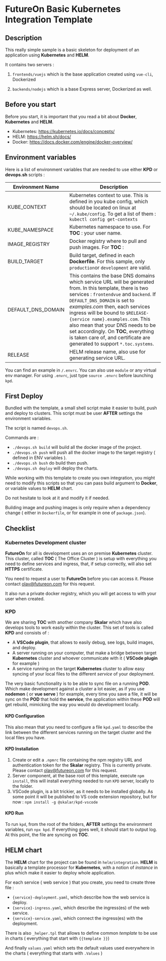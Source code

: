 # FutureOn Basic Kubernetes Integration Template

## Description

This really simple sample is a basic skeleton for deployment of an application using **Kubernetes** and **HELM**.

It contains two servers :

1. `frontends/vuejs` which is the base application created using `vue-cli`, Dockerized

2. `backends/nodejs` which is a base Express server, Dockerized as well.

## Before you start

Before you start, it is important that you read a bit about **Docker**, **Kubernetes** and **HELM**. 

* Kubernetes: https://kubernetes.io/docs/concepts/
* HELM: https://helm.sh/docs/
* Docker: https://docs.docker.com/engine/docker-overview/

## Environment variables

Here is a list of environment variables that are needed to use either **KPD** or **devops.sh** scripts :

| Environment Name   | Description                                                  |
| ------------------ | ------------------------------------------------------------ |
| KUBE_CONTEXT       | Kubernetes context to use. This is defined in you kube config, which should be located on linux at `~/.kube/config`. To get a list of them : `kubectl config get-contexts` |
| KUBE_NAMESPACE     | Kubernetes namespace to use. For **TOC** : your user name.   |
| IMAGE_REGISTRY     | Docker registry where to pull and push images. For **TOC** : |
| BUILD_TARGET       | Build target, defined in each **Dockerfile**. For this sample, only  `production`or `development` are valid. |
| DEFAULT_DNS_DOMAIN | This contains the base DNS domains which service URL will be generated from. In this template, there is two services : `frontendvue` and `backend`. If `DEFAULT_DNS_DOMAIN` is set to *examples.com* then,  each services ingress will be bound to `$RELEASE-{service name}.examples.com`. This also mean that your DNS needs to be set accordingly. On **TOC**, everything is taken care of, and certificate are generated to support `*.toc.systems`. |
| RELEASE            | HELM release name, also use for generating service URL.      |

You can find an example in `/.envrc`. You can also use `module` or any virtual env manager.
For using `.envrc`, just type `source .envrc` before launching `kpd`.

## First Deploy

Bundled with the template, a small shell script make it easier to build, push and deploy to clusters. This script must be user **AFTER** settings the environment variables. 

The script is named `devops.sh`.

Commands are :

* `./devops.sh build` will build all the docker image of the project.
* `./devops.sh push` will push all the docker image to the target registry ( defined in ENV variables ).
* `./devops.sh bush` do build then push.
* `./devops.sh deploy` will deploy the charts.

While working with this template to create you own integration, you might need to modify this scripts so that you can pass build argument to **Docker**, or variable values to **HELM** chart.

Do not hesitate to look at it and modify it if needed.

Building image and pushing images is only require when a dependency change ( either in `Dockerfile`, or for example in one of `package.json`).

## Checklist

### Kubernetes Development cluster

**FutureOn** for all is development uses an on premise **Kubernetes** cluster. This cluster, called **TOC** ( The Office Cluster ) is setup  with everything you need to define services and ingress, that, if setup correctly, will also set **HTTPS** certificate. 

You need to request a user to **FutureOn** before you can access it. Please contact olav@futureon.com for this request.

It also run a private docker registry, which you will get access to with your user when created.

### KPD

We are sharing **TOC** with another company **Skalar** which have also develops tools to work easily within the cluster. This set of tools is called **KPD** and consists of :

- A **VSCode plugin**, that allows to easily debug, see logs, build images, and deploy.
- A server running on your computer, that make a bridge between target **Kubernetes** cluster and whoever communicate with it ( **VSCode plugin** for example )
- A service running on the target **Kubernetes** cluster to allow easy syncing of your local files to the different *service* of your deployment.

The very basic functionality is to be able to sync file on a running **POD**. Which make development against a cluster a lot easier, as if you use **nodemon** ( or **vue serve** ) for example, every time you save a file, it will be sync on the **POD** that hold the **service**, the application within these **POD** will get rebuild, mimicking the way you would do development locally.

#### KPD Configuration

This also mean that you need to configure a file `kpd.yaml` to describe the link between the different services running on the target cluster and the local files you have.

#### KPD Installation

1. Create or edit a `.npmrc` file containing the npm registry URL and authentication token for the **Skalar** registry. This is currently private. Please contact olav@futureon.com for this request.
2. Server component, at the base root of this template, execute `npm install`, this will install everything needed to run `KPD` server, locally to the folder.
3. VSCode plugin, is a bit trickier, as it needs to be installed globally. As some point it will be published to VS code extension repository, but for now : `npm install -g @skalar/kpd-vscode`

#### KPD Run

To run `kpd`, from the root of the folders, **AFTER** settings the environment variables, run `npx kpd`. If everything goes well, it should start to output log. At this point, the file are syncing on **TOC**.

## HELM chart

The **HELM** chart for the project can be found in `helm/integration`. **HELM** is basically a template processor for **Kubernetes**, with a notion of *instance* in plus which make it easier to deploy whole application.

For each service ( web service ) that you create, you need to create three file :
* `{service}-deployment.yaml`, which describe how the web service is deploy.
* `{service}-ingress.yaml`, which describe the ingress(es) of the web service.
* `{service}-service.yaml`, which connect the ingress(es) with the deployment.

There is also `_helper.tpl` that allows to define common *template* to be use in charts ( everything that start  with `{{template }}`)

And finally `values.yaml` which sets the default values used everywhere in the charts ( everything that starts with `.Values` )
